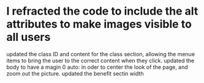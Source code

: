 # I refracted the code to include the alt attributes to make images visible to all users
updated the class ID and content for the class section, allowing the menue items to bring the user to the correct content when they click. 
updated the body to have a magin 0 auto: in oder to center the look of the page, and zoom out the picture.
updated the benefit sectin width
